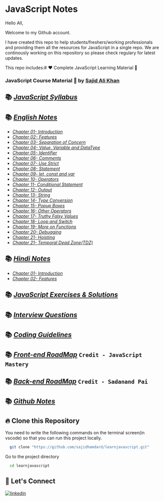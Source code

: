 # JavaScript Notes

Hello All,

Welcome to my Github account.

I have created this repo to help students/freshers/working professionals and providing them all the resources for JavaScript in a single repo. We are continously working on this repository so please check regulary for latest updates.

This repo includes:# ❤️ Complete JavaScript Learning Material 🙏

### JavaScript Course Material 🚀 by [Sajid Ali Khan](https://www.linkedin.com/in/sajid-sj/)

## 📚 [_JavaScript Syllabus_](./Syllabus/Syllabus.md/)

## 📚 [_English Notes_](./notes/English)

- [_Chapter 01- Introduction_](./notes/English/01-introduction.md)
- [_Chapter 02- Features_](./notes/English/02-features.md)
- [_Chapter 03- Separation of Concern_](./notes/English/03-separation%20of%20concerns.md)
- [_Chapter 04- Value, Variable and DataType_](./notes/English/03-value_variable_datatype.md)
- [_Chapter 05- Identifier_](./notes/English/04-identifier.md)
- [_Chapter 06- Comments_](./notes/English/05-comments.md)
- [_Chapter 07- Use Strict_](./notes/English/06-use_strict.md)
- [_Chapter 08- Statement_](./notes/English/07-statement.md)
- [_Chapter 09- let, const and var_](./notes/English/08-let_const_var.md)
- [_Chapter 10- Operators_](./notes/English/09-operators.md)
- [_Chapter 11- Conditional Statement_](./notes/English/10-conditional_statement.md)
- [_Chapter 12- Output_](./notes/English/11-output.md)
- [_Chapter 13- String_](./notes/English/12-string.md)
- [_Chapter 14- Type Conversion_](./notes/English/13-typeconversion.md)
- [_Chapter 15- Popup Boxes_](./notes/English/14-popupboxes.md)
- [_Chapter 16- Other Operators_](./notes/English/15-other_operator.md)
- [_Chapter 17- Truthy Falsy Values_](./notes/English/16-truthy_falsy.md)
- [_Chapter 18- Loop and Switch_](./notes/English/17-loopand_switch.md)
- [_Chapter 19- More on Functions_](./notes/English/18-More-onfunctions-english.md)
- [_Chapter 20- Debugging_](./notes/English/debugging.md)
- [_Chapter 21- Hoisting_](./notes/English/hoisting.md)
- [_Chapter 21- Temporal Dead Zone(TDZ)_](./notes/English/temporal-dead-zone.md)

## 📚 [_Hindi Notes_](./notes/Hindi/)

- [_Chapter 01- Introduction_](./notes/Hindi/01-introduction.md)
- [_Chapter 02- Features_](./notes/English/02-features.md)

## 📚 [_JavaScript Exercises & Solutions_](./Exercises)

## 📚 [_Interview Questions_](./Interview%20Questions/interview-questions.md)

## 📚 [_Coding Guidelines_](./Coding%20Guidelines/Coding%20Guidelines.pdf)

## 📚 [_Front-end RoadMap_](./Roadmap/Backend%20development%20roadmap.pdf) `Credit - JavaScript Mastery`

## 📚 [_Back-end RoadMap_](./Roadmap/Frontend%20development%20roadmap.pdf) `Credit - Sadanand Pai`

## 📚 [_Github Notes_](./Github/)

## 🔥 Clone this Repository

You need to write the following commands on the terminal screen(in vscode) so that you can run this project locally.

```bash
  git clone "https://github.com/sajidhamdard/learnjavascript.git"
```

Go to the project directory

```bash
  cd learnjavascript
```

## 🔗 Let's Connect

[![linkedin](https://img.shields.io/badge/LinkedIn-0077B5?style=for-the-badge&logo=linkedin&logoColor=white)](https://www.linkedin.com/in/sajid-sj/)
